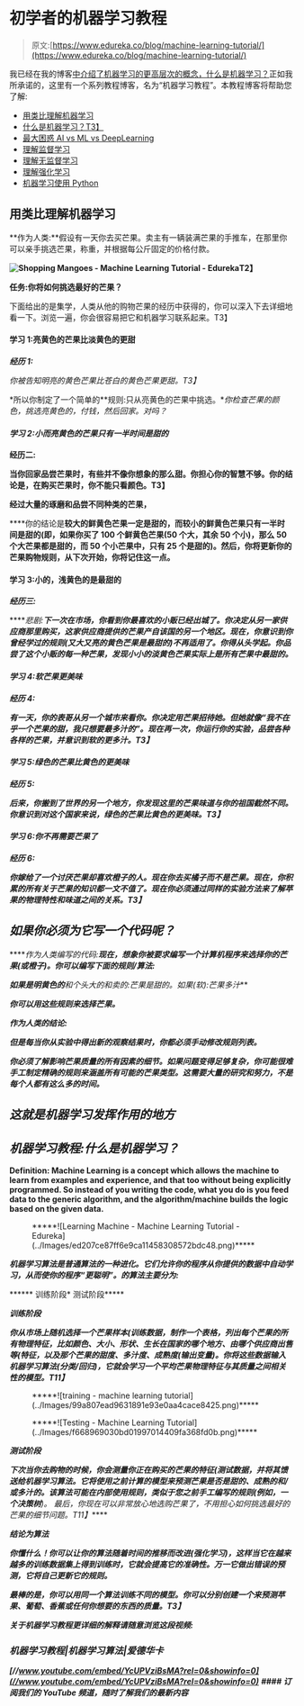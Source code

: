 # 初学者的机器学习教程

> 原文:[https://www.edureka.co/blog/machine-learning-tutorial/](https://www.edureka.co/blog/machine-learning-tutorial/)

我已经在我的博客[中介绍了机器学习的更高层次的概念，什么是机器学习？](https://www.edureka.co/blog/what-is-machine-learning/)正如我所承诺的，这里有一个系列教程博客，名为“机器学习教程”。本教程博客将帮助您了解:

*   [用类比理解机器学习](#MachineLearning)
*   [什么是机器学习？T3】](#WhatIsMachineLearning)
*   [最大困惑 AI vs ML vs DeepLearning](#AIvsMLvsDL)
*   [理解监督学习](#SupervisedLearning)
*   [理解无监督学习](#UnsupervisedLearning)
*   [理解强化学习](#ReinforcementLearning)
*   [机器学习使用 Python](#MachineLearningUsingPython)

## 用类比理解机器学习

**作为人类:**假设有一天你去买芒果。卖主有一辆装满芒果的手推车，在那里你可以亲手挑选芒果，称重，并根据每公斤固定的价格付款。

**![Shopping Mangoes - Machine Learning Tutorial - Edureka](../Images/986bfa0c1798393d5c633c4974670809.png)T2】**

**任务:你将如何挑选最好的芒果？**

下面给出的是集学，人类从他的购物芒果的经历中获得的，你可以深入下去详细地看一下。浏览一遍，你会很容易把它和机器学习联系起来。T3】

#### 学习 1:亮黄色的芒果比淡黄色的更甜

***经历 1:***

*你被告知明亮的黄色芒果比苍白的黄色芒果更甜。T3】*

*所以你制定了一个简单的**规则:只从亮黄色的芒果中挑选。**你检查芒果的颜色，挑选亮黄色的，付钱，然后回家。对吗？*

#### *学习 2:小而亮黄色的芒果只有一半时间是甜的*

****经历二:****

**当你回家品尝芒果时，有些并不像你想象的那么甜。你担心你的智慧不够。你的结论是，在购买芒果时，你不能只看颜色。T3】**

**经过大量的琢磨和品尝不同种类的芒果，**

****你的结论是**较大的鲜黄色芒果一定是甜的，而较小的鲜黄色芒果只有一半时间是甜的(即，如果你买了 100 个鲜黄色芒果(50 个大，其余 50 个小)，那么 50 个大芒果都是甜的，而 50 个小芒果中，只有 25 个是甜的)。然后，你将更新你的芒果购物规则，从下次开始，你将记住这一点。**

#### **学习 3:小的，浅黄色的是最甜的**

*****经历三:*****

*****悲剧:**下一次在市场，你看到你最喜欢的小贩已经出城了。你决定从另一家供应商那里购买，这家供应商提供的芒果产自该国的另一个地区。现在，你意识到你曾经学过的规则(又大又亮的黄色芒果是最甜的)不再适用了。你得从头学起。你品尝了这个小贩的每一种芒果，发现小小的淡黄色芒果实际上是所有芒果中最甜的。***

#### ***学习 4:软芒果更美味***

*****经历 4:*****

***有一天，你的表哥从另一个城市来看你。你决定用芒果招待她。但她就像“我不在乎一个芒果的甜，我只想要最多汁的”。现在再一次，你运行你的实验，品尝各种各样的芒果，并意识到软的更多汁。T3】***

#### ***学习 5:绿色的芒果比黄色的更美味***

*****经历 5:*****

***后来，你搬到了世界的另一个地方，你发现这里的芒果味道与你的祖国截然不同。你意识到对这个国家来说，绿色的芒果比黄色的更美味。T3】***

#### ***学习 6:你不再需要芒果了***

*****经历 6:*****

***你嫁给了一个讨厌芒果却喜欢橙子的人。现在你去买橘子而不是芒果。现在，你积累的所有关于芒果的知识都一文不值了。现在你必须通过同样的实验方法来了解苹果的物理特性和味道之间的关系。T3】***

## ***如果你必须为它写一个代码呢？***

*****作为人类编写的代码:**现在，想象你被要求编写一个计算机程序来选择你的芒果(或橙子)。你可以编写下面的规则/算法:***

***如果是明黄色的**和**个头大的**和**卖的:芒果是甜的。如果(软):芒果多汁***

***你可以用这些规则来选择芒果。***

*****作为人类的结论:*****

***但是每当你从实验中得出新的观察结果时，你都必须手动修改规则列表。***

***你必须了解影响芒果质量的所有因素的细节。如果问题变得足够复杂，你可能很难手工制定精确的规则来涵盖所有可能的芒果类型。这需要大量的研究和努力，不是每个人都有这么多的时间。***

## ***这就是机器学习发挥作用的地方***

## ***机器学习教程:什么是机器学习？***

****Definition: Machine Learning is a concept which allows the machine to learn from examples and experience, and that too without being explicitly programmed. So instead of you writing the code, what you do is you feed data to the generic algorithm, and the algorithm/machine builds the logic based on the given data.****

<figure class="wpb_wrapper vc_figure">*****![Learning Machine - Machine Learning Tutorial - Edureka](../Images/ed207ce87ff6e9ca11458308572bdc48.png)*****</figure>

*****机器学习算法是普通算法的一种进化。它们允许你的程序从你提供的数据中自动学习，从而使你的程序“更聪明”。的算法主要分为:*****

******   训练阶段*   测试阶段*****

*******训练阶段*******

*****你从市场上随机选择一个芒果样本(**训练数据**，制作一个表格，列出每个芒果的所有物理特征，比如颜色、大小、形状、生长在国家的哪个地方、由哪个供应商出售等(**特征**，以及那个芒果的甜度、多汁度、成熟度(**输出变量**)。你将这些数据输入机器学习算法(**分类/回归**)，它就会学习一个平均芒果物理特征与其质量之间相关性的模型。T11】*****

<figure class="wpb_wrapper vc_figure">*****![training - machine learning tutorial](../Images/99a807ead9631891e93e0aa4cace8425.png)*****</figure>

<figure class="wpb_wrapper vc_figure">*****![Testing - Machine Learning Tutorial](../Images/f668969030bd01997014409fa368fd0b.png)*****</figure>

*******测试阶段*******

*****下次当你去购物的时候，你会测量你正在购买的芒果的特征(**测试数据**，并将其馈送给机器学习算法。它将使用之前计算的模型来预测芒果是否是甜的、成熟的和/或多汁的。该算法可能在内部使用规则，类似于您之前手工编写的规则(例如，一个**决策树**)。 最后，你现在可以非常放心地选购芒果了，不用担心如何挑选最好的芒果的细节问题。T11】*****

*******结论为算法*******

*****你懂什么！你可以让你的算法随着时间的推移而改进(**强化学习**)，这样当它在越来越多的训练数据集上得到训练时，它就会提高它的准确性。万一它做出错误的预测，它将自己更新它的规则。*****

*****最棒的是，你可以用同一个算法训练不同的模型。你可以分别创建一个来预测苹果、葡萄、香蕉或任何你想要的东西的质量。T3】*****

*****关于机器学习教程更详细的解释请随意浏览这段视频:*****

### *******机器学习教程|机器学习算法|爱德华卡*******

*****[//www.youtube.com/embed/YcUPVziBsMA?rel=0&showinfo=0](//www.youtube.com/embed/YcUPVziBsMA?rel=0&showinfo=0)***** *****#### 订阅我们的 YouTube 频道，随时了解我们的最新内容*****